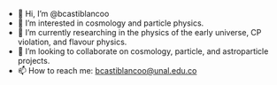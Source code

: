 - 👋 Hi, I’m @bcastiblancoo
- 👀 I’m interested in cosmology and particle physics.
- 🌱 I’m currently researching in the physics of the early universe, CP violation, and flavour physics.
- 💞️ I’m looking to collaborate on cosmology, particle, and astroparticle projects.
- 📫 How to reach me: bcastiblancoo@unal.edu.co

<!---
bcastiblancoo/bcastiblancoo is a ✨ special ✨ repository because its `README.md` (this file) appears on your GitHub profile.
You can click the Preview link to take a look at your changes.
--->
